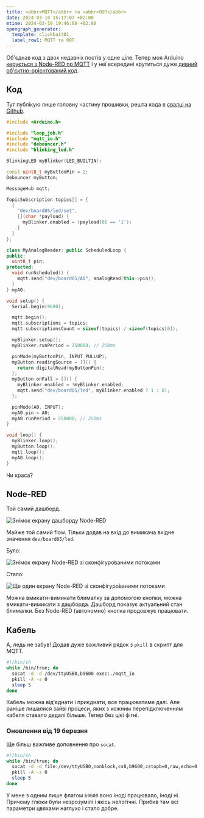 ```yaml
---
title: <abbr>MQTT</abbr> та <abbr>ООП</abbr>
date: 2024-03-18 15:17:07 +02:00
mtime: 2024-03-19 19:46:00 +02:00
opengraph_generator:
  template: clickbait01
  label_row1: MQTT та ООП
---
```


Об'єднав код з двох недавніх постів у одне ціле. Тепер моя Arduino [керується з Node-RED по MQTT][2] і у неї всередині крутиться дуже [дивний об'єктно-орієнтований код][1].


## Код

Тут публікую лише головну частину прошивки, решта кода в [свалці на Github][3].

```cpp
#include <Arduino.h>

#include "loop_job.h"
#include "mqtt_io.h"
#include "debouncer.h"
#include "blinking_led.h"

BlinkingLED myBlinker(LED_BUILTIN);

const uint8_t myButtonPin = 2;
Debouncer myButton;

MessageHub mqtt;

TopicSubscription topics[] = {
  {
    "dev/board05/led/set",
    [](char *payload) {
      myBlinker.enabled = (payload[0] == '1');
    }
  }
};

class MyAnalogReader: public ScheduledLoop {
public:
  uint8_t pin;
protected:
  void runScheduled() {
    mqtt.send("dev/board05/A0", analogRead(this->pin));
  }
} myA0;

void setup() {
  Serial.begin(9600);

  mqtt.begin();
  mqtt.subscriptions = topics;
  mqtt.subscriptionsCount = sizeof(topics) / sizeof(topics[0]);

  myBlinker.setup();
  myBlinker.runPeriod = 250000; // 250ms

  pinMode(myButtonPin, INPUT_PULLUP);
  myButton.readingSource = []() {
    return digitalRead(myButtonPin);
  };
  myButton.onFall = []() {
    myBlinker.enabled = !myBlinker.enabled;
    mqtt.send("dev/board05/led", myBlinker.enabled ? 1 : 0);
  };

  pinMode(A0, INPUT);
  myA0.pin = A0;
  myA0.runPeriod = 250000; // 250ms
}

void loop() {
  myBlinker.loop();
  myButton.loop();
  mqtt.loop();
  myA0.loop();
}
```

Чи краса?


## Node-RED

Той самий дашборд.

![Знімок екрану дашборду Node-RED](/uploads/2024_nodered_dashboard.png)

Майже той самий flow. Тільки додав на вхід до вимикача вхідне значення `dev/board05/led`.

Було:

![Знімок екрану Node-RED зі сконфігуро́ваними потоками](/uploads/2024_nodered_flow.png)

Стало:

![Ще один екрану Node-RED зі сконфігуро́ваними потоками](/uploads/2024_nodered_flow_2.png)

Можна вмикати-вимикати блималку за допомогою кнопки, можна вмикати-вимикати з дашборда. Дашборд показує актуальний стан блималки. Без Node-RED (автономно) кнопка продовжує працювати.


## Кабель

А, ледь не забув! Додав дуже важливий рядок з `pkill` в скрипт для <abbr>MQTT</abbr>.

```sh
#!/bin/sh
while /bin/true; do
  socat -d -d /dev/ttyUSB0,b9600 exec:./mqtt_io
  pkill -A -s 0
  sleep 5
done
```

Кабель можна від'єднати і приєднати, все працюватиме далі. Але раніше лишалися зайві процеси, яких з кожним перепідключенням кабеля ставало дедалі більше. Тепер без цієї фігні.


### Оновлення від 19 березня

Ще більш важливе доповнення про `socat`.

```sh
#!/bin/sh
while /bin/true; do
  socat -d -d file:/dev/ttyUSB0,nonblock,cs8,b9600,cstopb=0,raw,echo=0 exec:./mqtt_io
  pkill -A -s 0
  sleep 5
done
```

У мене з одним лише флагом `b9600` воно іноді працювало, іноді ні. Причому глюки були незрозумілі і якісь нелогічні. Прибив там всі параметри цвяхами наглухо і стало добре.


[1]: /2024/02/08/arduino-blinking-led.html
[2]: /2024/02/20/arduino-mqtt.html
[3]: https://github.com/kastaneda/arduino_sandbox/tree/master/very_silly_serial/another_silly_sketch

